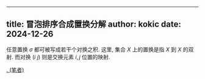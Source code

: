 
---
title: 冒泡排序合成置换分解
author: kokic
date: 2024-12-26
---

任意置换 $\sigma$ 都可被写成若干个对换之积. 这里, 集合 $X$ 上的置换是指 $X$ 到 $X$ 的双射. 而对换 $(i ~ j)$ 则是交换元素 $i,j$ 位置的映射. 

[. (笔者)](./bubble-compose-proof.md#:embed)
